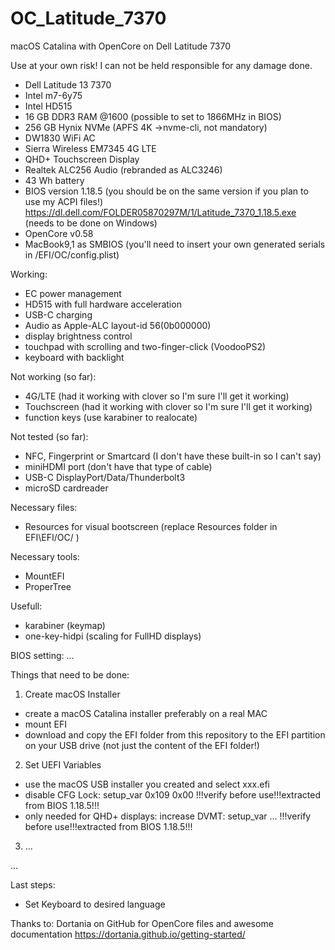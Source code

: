 # OC_Latitude_7370
macOS Catalina with OpenCore on Dell Latitude 7370

Use at your own risk! I can not be held responsible for any damage done.

- Dell Latitude 13 7370
- Intel m7-6y75
- Intel HD515
- 16 GB DDR3 RAM @1600 (possible to set to 1866MHz in BIOS)
- 256 GB Hynix NVMe (APFS 4K ->nvme-cli, not mandatory)
- DW1830 WiFi AC
- Sierra Wireless EM7345 4G LTE
- QHD+ Touchscreen Display
- Realtek ALC256 Audio (rebranded as ALC3246)
- 43 Wh battery
- BIOS version 1.18.5 (you should be on the same version if you plan to use my ACPI files!)
  https://dl.dell.com/FOLDER05870297M/1/Latitude_7370_1.18.5.exe (needs to be done on Windows)
- OpenCore v0.58
- MacBook9,1 as SMBIOS (you'll need to insert your own generated serials in /EFI/OC/config.plist)




Working:
- EC power management
- HD515 with full hardware acceleration
- USB-C charging
- Audio as Apple-ALC layout-id 56(0b000000)
- display brightness control
- touchpad with scrolling and two-finger-click (VoodooPS2)
- keyboard with backlight

Not working (so far):
- 4G/LTE (had it working with clover so I'm sure I'll get it working)
- Touchscreen (had it working with clover so I'm sure I'll get it working)
- function keys (use karabiner to realocate)

Not tested (so far):
- NFC, Fingerprint or Smartcard (I don't have these built-in so I can't say)
- miniHDMI port (don't have that type of cable)
- USB-C DisplayPort/Data/Thunderbolt3
- microSD cardreader

Necessary files:
- Resources for visual bootscreen (replace Resources folder in EFI\EFI/OC/ )

Necessary tools:
- MountEFI
- ProperTree

Usefull:
- karabiner (keymap)
- one-key-hidpi (scaling for FullHD displays)

BIOS setting:
...

Things that need to be done:

1. Create macOS Installer
  - create a macOS Catalina installer preferably on a real MAC
  - mount EFI
  - download and copy the EFI folder from this repository to the EFI partition on your USB drive
    (not just the content of the EFI folder!)

2. Set UEFI Variables
  - use the macOS USB installer you created and select xxx.efi
  - disable CFG Lock: setup_var 0x109 0x00   !!!verify before use!!!extracted from BIOS 1.18.5!!!
  - only needed for QHD+ displays:
    increase DVMT:    setup_var ...          !!!verify before use!!!extracted from BIOS 1.18.5!!!

3. ...

...



 Last steps:
 - Set Keyboard to desired language

Thanks to:
Dortania on GitHub for OpenCore files and awesome documentation
https://dortania.github.io/getting-started/
